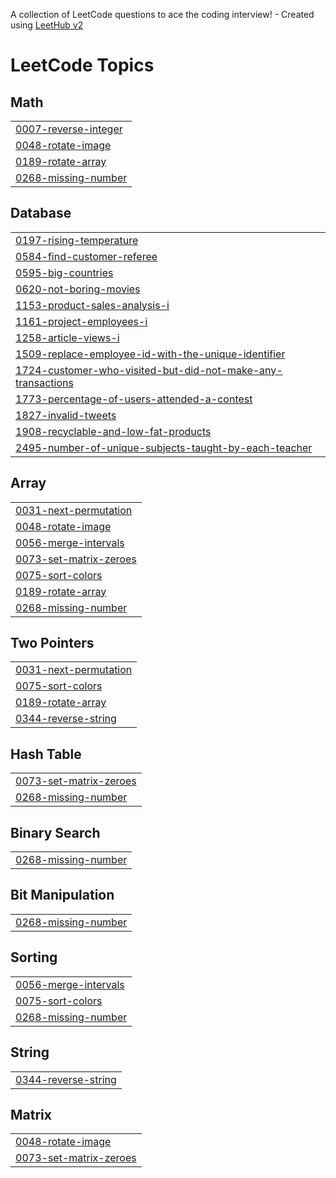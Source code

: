 A collection of LeetCode questions to ace the coding interview! - Created using [LeetHub v2](https://github.com/arunbhardwaj/LeetHub-2.0)
<!---LeetCode Topics Start-->
# LeetCode Topics
## Math
|  |
| ------- |
| [0007-reverse-integer](https://github.com/Kratos956/leetcode-daily-tracker/tree/master/0007-reverse-integer) |
| [0048-rotate-image](https://github.com/Kratos956/leetcode-daily-tracker/tree/master/0048-rotate-image) |
| [0189-rotate-array](https://github.com/Kratos956/leetcode-daily-tracker/tree/master/0189-rotate-array) |
| [0268-missing-number](https://github.com/Kratos956/leetcode-daily-tracker/tree/master/0268-missing-number) |
## Database
|  |
| ------- |
| [0197-rising-temperature](https://github.com/Kratos956/leetcode-daily-tracker/tree/master/0197-rising-temperature) |
| [0584-find-customer-referee](https://github.com/Kratos956/leetcode-daily-tracker/tree/master/0584-find-customer-referee) |
| [0595-big-countries](https://github.com/Kratos956/leetcode-daily-tracker/tree/master/0595-big-countries) |
| [0620-not-boring-movies](https://github.com/Kratos956/leetcode-daily-tracker/tree/master/0620-not-boring-movies) |
| [1153-product-sales-analysis-i](https://github.com/Kratos956/leetcode-daily-tracker/tree/master/1153-product-sales-analysis-i) |
| [1161-project-employees-i](https://github.com/Kratos956/leetcode-daily-tracker/tree/master/1161-project-employees-i) |
| [1258-article-views-i](https://github.com/Kratos956/leetcode-daily-tracker/tree/master/1258-article-views-i) |
| [1509-replace-employee-id-with-the-unique-identifier](https://github.com/Kratos956/leetcode-daily-tracker/tree/master/1509-replace-employee-id-with-the-unique-identifier) |
| [1724-customer-who-visited-but-did-not-make-any-transactions](https://github.com/Kratos956/leetcode-daily-tracker/tree/master/1724-customer-who-visited-but-did-not-make-any-transactions) |
| [1773-percentage-of-users-attended-a-contest](https://github.com/Kratos956/leetcode-daily-tracker/tree/master/1773-percentage-of-users-attended-a-contest) |
| [1827-invalid-tweets](https://github.com/Kratos956/leetcode-daily-tracker/tree/master/1827-invalid-tweets) |
| [1908-recyclable-and-low-fat-products](https://github.com/Kratos956/leetcode-daily-tracker/tree/master/1908-recyclable-and-low-fat-products) |
| [2495-number-of-unique-subjects-taught-by-each-teacher](https://github.com/Kratos956/leetcode-daily-tracker/tree/master/2495-number-of-unique-subjects-taught-by-each-teacher) |
## Array
|  |
| ------- |
| [0031-next-permutation](https://github.com/Kratos956/leetcode-daily-tracker/tree/master/0031-next-permutation) |
| [0048-rotate-image](https://github.com/Kratos956/leetcode-daily-tracker/tree/master/0048-rotate-image) |
| [0056-merge-intervals](https://github.com/Kratos956/leetcode-daily-tracker/tree/master/0056-merge-intervals) |
| [0073-set-matrix-zeroes](https://github.com/Kratos956/leetcode-daily-tracker/tree/master/0073-set-matrix-zeroes) |
| [0075-sort-colors](https://github.com/Kratos956/leetcode-daily-tracker/tree/master/0075-sort-colors) |
| [0189-rotate-array](https://github.com/Kratos956/leetcode-daily-tracker/tree/master/0189-rotate-array) |
| [0268-missing-number](https://github.com/Kratos956/leetcode-daily-tracker/tree/master/0268-missing-number) |
## Two Pointers
|  |
| ------- |
| [0031-next-permutation](https://github.com/Kratos956/leetcode-daily-tracker/tree/master/0031-next-permutation) |
| [0075-sort-colors](https://github.com/Kratos956/leetcode-daily-tracker/tree/master/0075-sort-colors) |
| [0189-rotate-array](https://github.com/Kratos956/leetcode-daily-tracker/tree/master/0189-rotate-array) |
| [0344-reverse-string](https://github.com/Kratos956/leetcode-daily-tracker/tree/master/0344-reverse-string) |
## Hash Table
|  |
| ------- |
| [0073-set-matrix-zeroes](https://github.com/Kratos956/leetcode-daily-tracker/tree/master/0073-set-matrix-zeroes) |
| [0268-missing-number](https://github.com/Kratos956/leetcode-daily-tracker/tree/master/0268-missing-number) |
## Binary Search
|  |
| ------- |
| [0268-missing-number](https://github.com/Kratos956/leetcode-daily-tracker/tree/master/0268-missing-number) |
## Bit Manipulation
|  |
| ------- |
| [0268-missing-number](https://github.com/Kratos956/leetcode-daily-tracker/tree/master/0268-missing-number) |
## Sorting
|  |
| ------- |
| [0056-merge-intervals](https://github.com/Kratos956/leetcode-daily-tracker/tree/master/0056-merge-intervals) |
| [0075-sort-colors](https://github.com/Kratos956/leetcode-daily-tracker/tree/master/0075-sort-colors) |
| [0268-missing-number](https://github.com/Kratos956/leetcode-daily-tracker/tree/master/0268-missing-number) |
## String
|  |
| ------- |
| [0344-reverse-string](https://github.com/Kratos956/leetcode-daily-tracker/tree/master/0344-reverse-string) |
## Matrix
|  |
| ------- |
| [0048-rotate-image](https://github.com/Kratos956/leetcode-daily-tracker/tree/master/0048-rotate-image) |
| [0073-set-matrix-zeroes](https://github.com/Kratos956/leetcode-daily-tracker/tree/master/0073-set-matrix-zeroes) |
<!---LeetCode Topics End-->